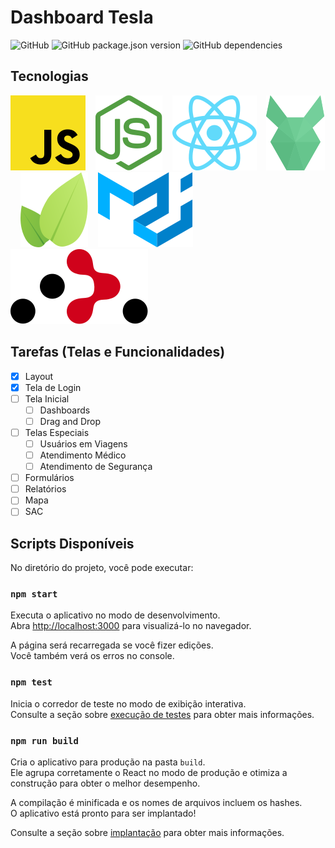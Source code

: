 # Dashboard Tesla

![GitHub][github_license]
![GitHub package.json version][github_version]
![GitHub dependencies][github_dependencies]

## Tecnologias
[![JavaScript][javascript_logo]][javascript]&nbsp;&nbsp;&nbsp;
[![Node][nodejs_logo]][nodejs]&nbsp;&nbsp;&nbsp;
[![React][react_logo]][react]&nbsp;&nbsp;&nbsp;
[![PouchDB][pouchdb_logo]][pouchdb]&nbsp;&nbsp;&nbsp;
[![Leaflet][leaflet_logo]][leaflet]&nbsp;&nbsp;&nbsp;
[![Material-UI][material_ui_logo]][material_ui]&nbsp;&nbsp;&nbsp;
[![React Router][react_router_logo]][react_router]

## Tarefas (Telas e Funcionalidades)
- [x] Layout
- [x] Tela de Login
- [ ] Tela Inicial
  - [ ] Dashboards
  - [ ] Drag and Drop
- [ ] Telas Especiais
  - [ ] Usuários em Viagens
  - [ ] Atendimento Médico
  - [ ] Atendimento de Segurança
- [ ] Formulários
- [ ] Relatórios
- [ ] Mapa
- [ ] SAC

## Scripts Disponíveis

No diretório do projeto, você pode executar:

### `npm start`

Executa o aplicativo no modo de desenvolvimento. <br />
Abra [http://localhost:3000][localhost] para visualizá-lo no navegador.

A página será recarregada se você fizer edições. <br />
Você também verá os erros no console.

### `npm test`

Inicia o corredor de teste no modo de exibição interativa. <br />
Consulte a seção sobre [execução de testes][docs_test] para obter mais informações.

### `npm run build`

Cria o aplicativo para produção na pasta `build`. <br />
Ele agrupa corretamente o React no modo de produção e otimiza a construção para obter o melhor desempenho.

A compilação é minificada e os nomes de arquivos incluem os hashes. <br />
O aplicativo está pronto para ser implantado!

Consulte a seção sobre [implantação][docs_deployment] para obter mais informações.

[react]: https://reactjs.org/
[react_logo]: docs/images/react.svg
[nodejs]: https://nodejs.org/
[nodejs_logo]: docs/images/nodejs.svg
[react_router]: https://reacttraining.com/react-router/
[react_router_logo]: docs/images/react-router.svg
[eslint]: https://eslint.org/
[eslint_logo]: docs/images/eslint.svg
[pouchdb]: https://pouchdb.com/
[pouchdb_logo]: docs/images/pouchdb.svg
[javascript]: https://javascript.com/
[javascript_logo]: docs/images/javascript.svg
[material_ui]: https://material-ui.com/
[material_ui_logo]: docs/images/material-ui.svg
[leaflet]: https://leafletjs.com/
[leaflet_logo]:docs/images/leaflet.svg

[localhost]: http://localhost:3000
[docs_test]: https://facebook.github.io/create-react-app/docs/running-tests
[docs_deployment]: https://facebook.github.io/create-react-app/docs/deployment

[github_license]: https://img.shields.io/github/license/gustavo-veiga/ihc-tesla?style=flat-square
[github_version]: https://img.shields.io/github/package-json/v/gustavo-veiga/ihc-tesla?style=flat-square
[github_dependencies]: https://img.shields.io/david/gustavo-veiga/ihc-tesla?style=flat-square
